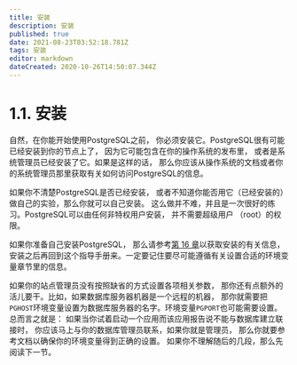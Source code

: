 ```yaml
---
title: 安装
description: 安装
published: true
date: 2021-08-23T03:52:18.781Z
tags: 安装
editor: markdown
dateCreated: 2020-10-26T14:50:07.344Z
---
```


# 1.1. 安装

自然，在你能开始使用PostgreSQL之前， 你必须安装它。PostgreSQL很有可能已经安装到你的节点上了， 因为它可能包含在你的操作系统的发布里， 或者是系统管理员已经安装了它。如果是这样的话， 那么你应该从操作系统的文档或者你的系统管理员那里获取有关如何访问PostgreSQL的信息。

如果你不清楚PostgreSQL是否已经安装， 或者不知道你能否用它（已经安装的）做自己的实验，那么你就可以自己安装。 这么做并不难，并且是一次很好的练习。PostgreSQL可以由任何非特权用户安装， 并不需要超级用户 （root）的权限。

如果你准备自己安装PostgreSQL， 那么请参考[第 16 章](installation "第 16 章 从源代码安装")以获取安装的有关信息， 安装之后再回到这个指导手册来。一定要记住要尽可能遵循有关设置合适的环境变量章节里的信息。

如果你的站点管理员没有按照缺省的方式设置各项相关参数， 那你还有点额外的活儿要干。比如，如果数据库服务器机器是一个远程的机器， 那你就需要把`PGHOST`环境变量设置为数据库服务器的名字。环境变量`PGPORT`也可能需要设置。总而言之就是： 如果当你试着启动一个应用而该应用报告说不能与数据库建立联接时， 你应该马上与你的数据库管理员联系，如果你就是管理员， 那么你就要参考文档以确保你的环境变量得到正确的设置。 如果你不理解随后的几段，那么先阅读下一节。
